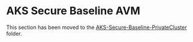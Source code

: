 # AKS Secure Baseline AVM

This section has been moved to the [AKS-Secure-Baseline-PrivateCluster](../../AKS-Secure-Baseline-PrivateCluster/) folder.